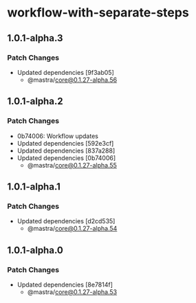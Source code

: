 # workflow-with-separate-steps

## 1.0.1-alpha.3

### Patch Changes

- Updated dependencies [9f3ab05]
  - @mastra/core@0.1.27-alpha.56

## 1.0.1-alpha.2

### Patch Changes

- 0b74006: Workflow updates
- Updated dependencies [592e3cf]
- Updated dependencies [837a288]
- Updated dependencies [0b74006]
  - @mastra/core@0.1.27-alpha.55

## 1.0.1-alpha.1

### Patch Changes

- Updated dependencies [d2cd535]
  - @mastra/core@0.1.27-alpha.54

## 1.0.1-alpha.0

### Patch Changes

- Updated dependencies [8e7814f]
  - @mastra/core@0.1.27-alpha.53

